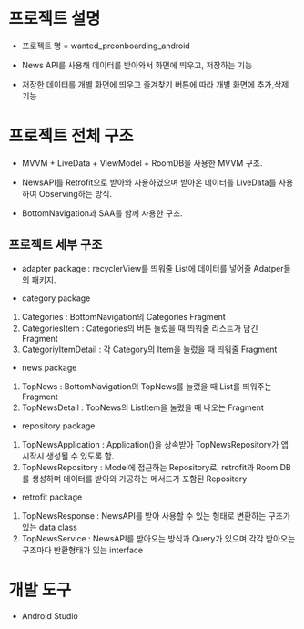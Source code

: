 # 프로젝트 설명

- 프로젝트 명 = wanted_preonboarding_android

- News API를 사용해 데이터를 받아와서 화면에 띄우고, 저장하는 기능

- 저장한 데이터를 개별 화면에 띄우고 즐겨찾기 버튼에 따라 개별 화면에 추가,삭제 기능


# 프로젝트 전체 구조

- MVVM + LiveData + ViewModel + RoomDB을 사용한 MVVM 구조.

- NewsAPI를 Retrofit으로 받아와 사용하였으며 받아온 데이터를 LiveData를 사용하여 Observing하는 방식.

- BottomNavigation과 SAA를 함께 사용한 구조.

## 프로젝트 세부 구조

- adapter package : recyclerView를 띄워줄 List에 데이터를 넣어줄 Adatper들의 패키지.

- category package 
 1. Categories : BottomNavigation의 Categories Fragment
 2. CategoriesItem : Categories의 버튼 눌렀을 때 띄워줄 리스트가 담긴 Fragment
 3. CategoriyItemDetail : 각 Category의 Item을 눌렀을 때 띄워줄 Fragment

- news package
 1. TopNews : BottomNavigation의 TopNews를 눌렀을 때 List를 띄워주는 Fragment
 2. TopNewsDetail : TopNews의 ListItem을 눌렀을 때 나오는 Fragment
 
 - repository package
 1. TopNewsApplication : Application()을 상속받아 TopNewsRepository가 앱 시작시 생성될 수 있도록 함.
 2. TopNewsRepository : Model에 접근하는 Repository로, retrofit과 Room DB를 생성하며 데이터를 받아와 가공하는 메서드가 포함된 Repository

 - retrofit package
 1. TopNewsResponse : NewsAPI를 받아 사용할 수 있는 형태로 변환하는 구조가 있는 data class
 2. TopNewsService : NewsAPI를 받아오는 방식과 Query가 있으며 각각 받아오는 구조마다 반환형태가 있는 interface

# 개발 도구

- Android Studio
